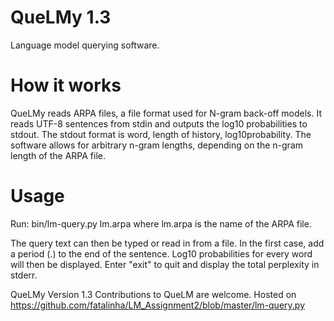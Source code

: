 QueLMy 1.3
==========

Language model querying software.

How it works
============
QueLMy reads ARPA files, a file format used for N-gram back-off models.
It reads UTF-8 sentences from stdin and outputs the log10 probabilities to stdout.
The stdout format is word, length of history, log10probability.
The software allows for arbitrary n-gram lengths, depending on the n-gram length of the ARPA file.

Usage
=====
Run: 
		bin/lm-query.py lm.arpa 
where lm.arpa is the name of the ARPA file.

The query text can then be typed or read in from a file. 
In the first case, add a period (.) to the end of the sentence.
Log10 probabilities for every word will then be displayed.
Enter "exit" to quit and display the total perplexity in stderr.


QueLMy
Version 1.3
Contributions to QueLM are welcome.
Hosted on https://github.com/fatalinha/LM_Assignment2/blob/master/lm-query.py
